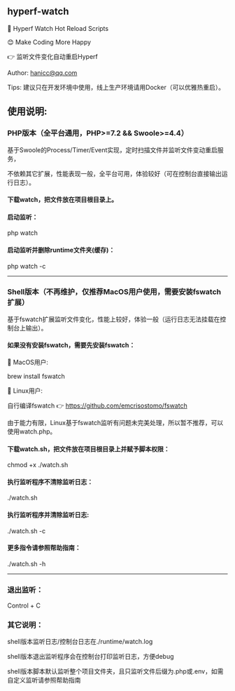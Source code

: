 ## hyperf-watch

🚀 Hyperf Watch Hot Reload Scripts

😊 Make Coding More Happy

👉 监听文件变化自动重启Hyperf

Author: hanicc@qq.com

Tips: 建议只在开发环境中使用，线上生产环境请用Docker（可以优雅热重启）。

## 使用说明:

### PHP版本（全平台通用，PHP>=7.2 && Swoole>=4.4）

基于Swoole的Process/Timer/Event实现，定时扫描文件并监听文件变动重启服务，

不依赖其它扩展，性能表现一般，全平台可用，体验较好（可在控制台直接输出运行日志）。

#### 下载watch，把文件放在项目根目录上。

#### 启动监听：

php watch

#### 启动监听并删除runtime文件夹(缓存)：

php watch -c

***

### Shell版本（不再维护，仅推荐MacOS用户使用，需要安装fswatch扩展）

基于fswatch扩展监听文件变化，性能上较好，体验一般（运行日志无法挂载在控制台上输出）。

#### 如果没有安装fswatch，需要先安装fswatch：

🍎 MacOS用户:

brew install fswatch

🤖 Linux用户: 

自行编译fswatch 👉 https://github.com/emcrisostomo/fswatch

由于能力有限，Linux基于fswatch监听有问题未完美处理，所以暂不推荐，可以使用watch.php。

#### 下载watch.sh，把文件放在项目根目录上并赋予脚本权限：

chmod +x ./watch.sh

#### 执行监听程序不清除监听日志：

./watch.sh

#### 执行监听程序并清除监听日志:

./watch.sh -c

#### 更多指令请参照帮助指南：

./watch.sh -h

***

### 退出监听：

Control + C

### 其它说明：

shell版本监听日志/控制台日志在./runtime/watch.log

shell版本退出监听程序会在控制台打印监听日志，方便debug

shell版本脚本默认监听整个项目文件夹，且只监听文件后缀为.php或.env，如需自定义监听请参照帮助指南
